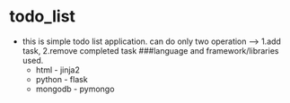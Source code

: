 # todo_list

* this is simple todo list application.
can do only two operation --> 1.add task, 2.remove completed task
###language and framework/libraries used.
  * html - jinja2
  * python - flask
  * mongodb - pymongo
